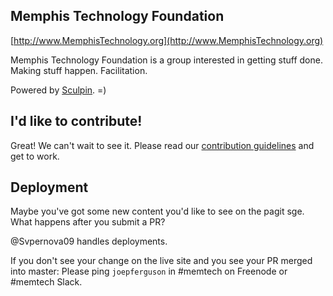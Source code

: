 ## Memphis Technology Foundation

[http://www.MemphisTechnology.org](http://www.MemphisTechnology.org)

Memphis Technology Foundation is a group interested in getting stuff done. Making stuff happen. Facilitation.

Powered by [Sculpin](http://sculpin.io). =)

## I'd like to contribute!
Great!  We can't wait to see it.  Please read our [contribution guidelines](CONTRIB.md) and get to work.

## Deployment

Maybe you've got some new content you'd like to see on the pagit sge.  What happens after you submit a PR?

@Svpernova09 handles deployments.

If you don't see your change on the live site and you see your PR merged into master: Please ping ```joepferguson``` in #memtech on Freenode or #memtech Slack.
